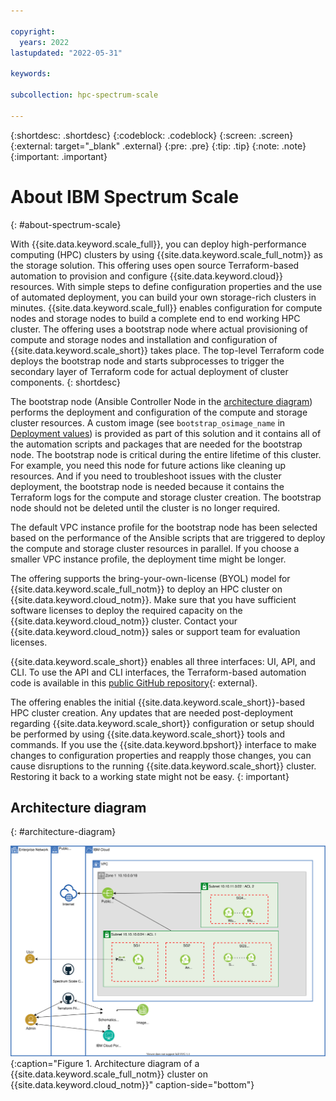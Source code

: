 ```yaml
---

copyright:
  years: 2022
lastupdated: "2022-05-31"

keywords: 

subcollection: hpc-spectrum-scale

---
```


{:shortdesc: .shortdesc}
{:codeblock: .codeblock}
{:screen: .screen}
{:external: target="_blank" .external}
{:pre: .pre}
{:tip: .tip}
{:note: .note}
{:important: .important}

# About IBM Spectrum Scale
{: #about-spectrum-scale}

With {{site.data.keyword.scale_full}}, you can deploy high-performance computing (HPC) clusters by using {{site.data.keyword.scale_full_notm}} as the storage solution. This offering uses open source Terraform-based automation to provision and configure {{site.data.keyword.cloud}} resources. With simple steps to define configuration properties and the use of automated deployment, you can build your own storage-rich clusters in minutes. {{site.data.keyword.scale_full}} enables configuration for compute nodes and storage nodes to build a complete end to end working HPC cluster. The offering uses a bootstrap node where actual provisioning of compute and storage nodes and installation and configuration of {{site.data.keyword.scale_short}} takes place. The top-level Terraform code deploys the bootstrap node and starts subprocesses to trigger the secondary layer of Terraform code for actual deployment of cluster components.
{: shortdesc}

The bootstrap node (Ansible Controller Node in the [architecture diagram](/docs/hpc-spectrum-scale?topic=hpc-spectrum-scale-about-spectrum-scale&interface=ui#architecture-diagram)) performs the deployment and configuration of the compute and storage cluster resources. A custom image (see `bootstrap_osimage_name` in [Deployment values](/docs/hpc-spectrum-scale?topic=hpc-spectrum-scale-deployment-values)) is provided as part of this solution and it contains all of the automation scripts and packages that are needed for the bootstrap node. The bootstrap node is critical during the entire lifetime of this cluster. For example, you need this node for future actions like cleaning up resources. And if you need to troubleshoot issues with the cluster deployment, the bootstrap node is needed because it contains the Terraform logs for the compute and storage cluster creation. The bootstrap node should not be deleted until the cluster is no longer required.

The default VPC instance profile for the bootstrap node has been selected based on the performance of the Ansible scripts that are triggered to deploy the compute and storage cluster resources in parallel. If you choose a smaller VPC instance profile, the deployment time might be longer. 

The offering supports the bring-your-own-license (BYOL) model for {{site.data.keyword.scale_full_notm}} to deploy an HPC cluster on {{site.data.keyword.cloud_notm}}. Make sure that you have sufficient software licenses to deploy the required capacity on the {{site.data.keyword.cloud_notm}} cluster. Contact your {{site.data.keyword.cloud_notm}} sales or support team for evaluation licenses.

{{site.data.keyword.scale_short}} enables all three interfaces: UI, API, and CLI. To use the API and CLI interfaces, the Terraform-based automation code is available in this [public GitHub repository](https://github.com/IBM/ibm-spectrum-scale-ibm-cloud-schematics){: external}.

The offering enables the initial {{site.data.keyword.scale_short}}-based HPC cluster creation. Any updates that are needed post-deployment regarding {{site.data.keyword.scale_short}} configuration or setup should be performed by using {{site.data.keyword.scale_short}} tools and commands. If you use the {{site.data.keyword.bpshort}} interface to make changes to configuration properties and reapply those changes, you can cause disruptions to the running {{site.data.keyword.scale_short}} cluster. Restoring it back to a working state might not be easy.
{: important}

## Architecture diagram
{: #architecture-diagram}

![Architecture diagram](images/hpccluster_scale_scratch_architecture.svg){:caption="Figure 1. Architecture diagram of a {{site.data.keyword.scale_full_notm}} cluster on {{site.data.keyword.cloud_notm}}" caption-side="bottom"}

